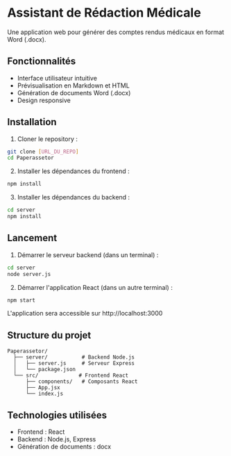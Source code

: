 # Assistant de Rédaction Médicale

Une application web pour générer des comptes rendus médicaux en format Word (.docx).

## Fonctionnalités

- Interface utilisateur intuitive
- Prévisualisation en Markdown et HTML
- Génération de documents Word (.docx)
- Design responsive

## Installation

1. Cloner le repository :
```bash
git clone [URL_DU_REPO]
cd Paperassetor
```

2. Installer les dépendances du frontend :
```bash
npm install
```

3. Installer les dépendances du backend :
```bash
cd server
npm install
```

## Lancement

1. Démarrer le serveur backend (dans un terminal) :
```bash
cd server
node server.js
```

2. Démarrer l'application React (dans un autre terminal) :
```bash
npm start
```

L'application sera accessible sur http://localhost:3000

## Structure du projet

```
Paperassetor/
  ├── server/           # Backend Node.js
  │   ├── server.js     # Serveur Express
  │   └── package.json
  └── src/             # Frontend React
      ├── components/   # Composants React
      ├── App.jsx
      └── index.js
```

## Technologies utilisées

- Frontend : React
- Backend : Node.js, Express
- Génération de documents : docx 